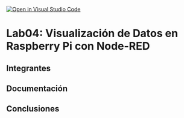 [![Open in Visual Studio Code](https://classroom.github.com/assets/open-in-vscode-2e0aaae1b6195c2367325f4f02e2d04e9abb55f0b24a779b69b11b9e10269abc.svg)](https://classroom.github.com/online_ide?assignment_repo_id=20887887&assignment_repo_type=AssignmentRepo)
# Lab04: Visualización de Datos en Raspberry Pi con Node-RED 

## Integrantes


## Documentación

<!-- Incluir diagramas y adjuntar al repositorio, en una carpeta src, el flujo que crearon -->


## Conclusiones
